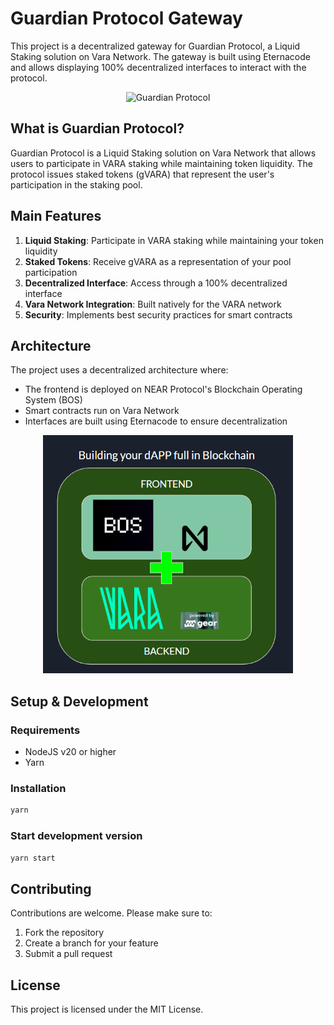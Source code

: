 # Guardian Protocol Gateway

This project is a decentralized gateway for Guardian Protocol, a Liquid Staking solution on Vara Network. The gateway is built using Eternacode and allows displaying 100% decentralized interfaces to interact with the protocol.

<p style = 'text-align:center;'>
<img src="https://mercarancho.com/Guardian.png" alt="Guardian Protocol">
</p>

## What is Guardian Protocol?

Guardian Protocol is a Liquid Staking solution on Vara Network that allows users to participate in VARA staking while maintaining token liquidity. The protocol issues staked tokens (gVARA) that represent the user's participation in the staking pool.

## Main Features

1. **Liquid Staking**: Participate in VARA staking while maintaining your token liquidity
2. **Staked Tokens**: Receive gVARA as a representation of your pool participation
3. **Decentralized Interface**: Access through a 100% decentralized interface
4. **Vara Network Integration**: Built natively for the VARA network
5. **Security**: Implements best security practices for smart contracts

## Architecture

The project uses a decentralized architecture where:
- The frontend is deployed on NEAR Protocol's Blockchain Operating System (BOS)
- Smart contracts run on Vara Network
- Interfaces are built using Eternacode to ensure decentralization

<p style = 'text-align:center;'>
<img src="https://raw.githubusercontent.com/yaairnaavaa/Maverick/main/Captura%20de%20pantalla%202024-06-14%20153011.png" alt="VARA+BOS" width="400px">
</p>

## Setup & Development

### Requirements
- NodeJS v20 or higher
- Yarn

### Installation

```bash
yarn
```

### Start development version

```bash
yarn start
```

## Contributing

Contributions are welcome. Please make sure to:
1. Fork the repository
2. Create a branch for your feature
3. Submit a pull request

## License

This project is licensed under the MIT License.